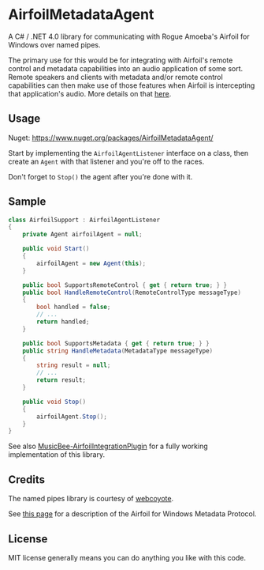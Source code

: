 # AirfoilMetadataAgent

A C# / .NET 4.0 library for communicating with Rogue Amoeba's Airfoil for Windows over named pipes.

The primary use for this would be for integrating with Airfoil's remote control and metadata capabilities into an audio application of some sort. Remote speakers and clients with metadata and/or remote control capabilities can then make use of those features when Airfoil is intercepting that application's audio. More details on that <a href="http://rogueamoeba.com/support/knowledgebase/?showArticle=AirfoilRemoteControl-Windows">here</a>.

## Usage

Nuget: https://www.nuget.org/packages/AirfoilMetadataAgent/

Start by implementing the `AirfoilAgentListener` interface on a class, then create an `Agent` with that listener and you're off to the races.

Don't forget to `Stop()` the agent after you're done with it.

## Sample

```C#
class AirfoilSupport : AirfoilAgentListener
{
	private Agent airfoilAgent = null;

	public void Start()
	{
		airfoilAgent = new Agent(this);
	}

	public bool SupportsRemoteControl { get { return true; } }
	public bool HandleRemoteControl(RemoteControlType messageType)
	{
		bool handled = false;
		// ...
		return handled;
	}

	public bool SupportsMetadata { get { return true; } }
	public string HandleMetadata(MetadataType messageType)
	{
		string result = null;
		// ...
		return result;
	}

	public void Stop()
	{
		airfoilAgent.Stop();
	}
}
```

See also <a href="https://github.com/lookatmike/MusicBee-AirfoilIntegrationPlugin">MusicBee-AirfoilIntegrationPlugin</a> for a fully working implementation of this library.

## Credits

The named pipes library is courtesy of <a href="https://github.com/webcoyote/CSNamedPipes">webcoyote</a>.

See <a href="http://weblog.rogueamoeba.com/2014/05/16/developer-note-integrating-with-airfoil-for-windows/">this page</a> for a description of the Airfoil for Windows Metadata Protocol.

## License

MIT license generally means you can do anything you like with this code.
